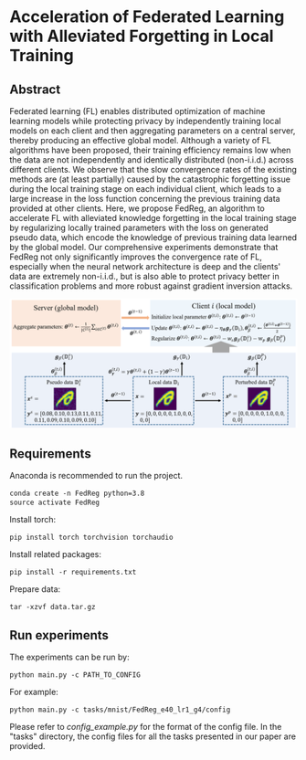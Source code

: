 # Acceleration of Federated Learning with Alleviated Forgetting in Local Training

## Abstract

Federated learning (FL) enables distributed optimization of machine learning models while protecting privacy by independently training local models on each client and then aggregating parameters on a central server, thereby producing an effective global model. Although a variety of FL algorithms have been proposed, their training efficiency remains low when the data are not independently and identically distributed (non-i.i.d.) across different clients. We observe that the slow convergence rates of the existing methods are (at least partially) caused by the catastrophic forgetting issue during the local training stage on each individual client, which leads to a large increase in the loss function concerning the previous training data provided at other clients. Here, we propose FedReg, an algorithm to accelerate FL with alleviated knowledge forgetting in the local training stage by regularizing locally trained parameters with the loss on generated pseudo data, which encode the knowledge of previous training data learned by the global model. Our comprehensive experiments demonstrate that FedReg not only significantly improves the convergence rate of FL, especially when the neural network architecture is deep and the clients' data are extremely non-i.i.d., but is also able to protect privacy better in classification problems and more robust against gradient inversion attacks.

![Illustration of FedReg.](./framework.png)

## Requirements

Anaconda is recommended to run the project.
~~~
conda create -n FedReg python=3.8
source activate FedReg
~~~

Install torch:
~~~
pip install torch torchvision torchaudio
~~~

Install related packages:
~~~
pip install -r requirements.txt
~~~

Prepare data:
~~~
tar -xzvf data.tar.gz
~~~

## Run experiments

The experiments can be run by:
~~~
python main.py -c PATH_TO_CONFIG
~~~
For example:
~~~
python main.py -c tasks/mnist/FedReg_e40_lr1_g4/config
~~~
Please refer to *config_example.py* for the format of the config file. In the "tasks" directory, the config files for all the tasks presented in our paper are provided.
